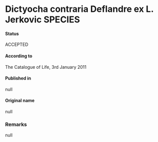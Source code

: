 Dictyocha contraria Deflandre ex L. Jerkovic SPECIES
=======

#### Status
ACCEPTED

#### According to
The Catalogue of Life, 3rd January 2011

#### Published in
null

#### Original name
null

### Remarks
null